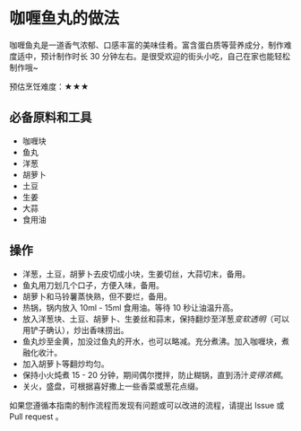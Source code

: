 # 咖喱鱼丸的做法

咖喱鱼丸是一道香气浓郁、口感丰富的美味佳肴。富含蛋白质等营养成分，制作难度适中，预计制作时长 30 分钟左右。是很受欢迎的街头小吃，自己在家也能轻松制作哦~

预估烹饪难度：★★★

## 必备原料和工具

- 咖喱块
- 鱼丸
- 洋葱
- 胡萝卜
- 土豆
- 生姜
- 大蒜
- 食用油

## 操作

- 洋葱，土豆，胡萝卜去皮切成小块，生姜切丝，大蒜切末，备用。
- 鱼丸用刀划几个口子，方便入味，备用。
- 胡萝卜和马铃薯蒸快熟，但不要烂，备用。
- 热锅，锅内放入 10ml - 15ml 食用油。等待 10 秒让油温升高。
- 放入洋葱块、土豆、胡萝卜、生姜丝和蒜末，保持翻炒至洋葱*变软透明*（可以用铲子确认），炒出香味捞出。
- 鱼丸炒至金黄，加没过鱼丸的开水，也可以略减。充分煮沸。加入咖喱块，煮融化收汁。
- 加入胡萝卜等翻炒均匀。
- 保持小火炖煮 15 - 20 分钟，期间偶尔搅拌，防止糊锅，直到汤汁*变得浓稠*。
- 关火，盛盘，可根据喜好撒上一些香菜或葱花点缀。

如果您遵循本指南的制作流程而发现有问题或可以改进的流程，请提出 Issue 或 Pull request 。
